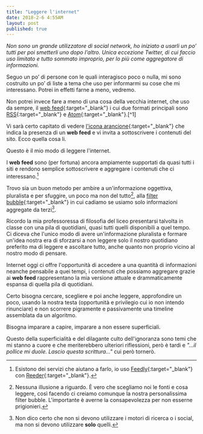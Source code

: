 ```yaml
---
title: "Leggere l'internet"
date: 2018-2-6 4:55AM
layout: post
published: true
---
```



*Non sono un grande utilizzatore di social network, ho iniziato a usarli un po’ tutti per poi smetterli uno dopo l'altro. Unica eccezione Twitter, di cui faccio uso limitato e tutto sommato improprio, per lo più come aggregatore di informazioni.*

<!-- more -->

Seguo un po’ di persone con le quali interagisco poco o nulla, mi sono costruito un po’ di liste a tema che uso per informarmi su cose che mi interessano. Potrei in effetti farne a meno, vedremo.

Non potrei invece fare a meno di una cosa della vecchia internet, che uso da sempre, il [web feed](https://en.wikipedia.org/wiki/Web_feed){:target="_blank"} i cui due formati principali sono [RSS](https://en.wikipedia.org/wiki/RSS){:target="_blank"} e [Atom](https://en.wikipedia.org/wiki/Atom_(Web_standard)){:target="_blank"}.[^1] 

Vi sarà certo capitato di vedere [l'icona arancione](https://it.wikipedia.org/wiki/File:Feed-icon.svg){:target="_blank"} che indica la presenza di un **web feed** e vi invita a sottoscrivere i contenuti del sito. Ecco quella cosa li.

Questo è il mio modo di leggere l'internet.

I **web feed** sono (per fortuna) ancora ampiamente supportati da quasi tutti i siti e rendono semplice sottoscrivere e aggregare i contenuti che ci interessano.[^2]

Trovo sia un buon metodo per ambire a un'informazione oggettiva, pluralista e per sfuggire, un poco ma non del tutto[^3], alla [filter bubble](https://en.wikipedia.org/wiki/Filter_bubble){:target="_blank"} in cui cadiamo se usiamo solo informazioni aggregate da terzi[^4]. 

Ricordo la mia professoressa di filosofia del liceo presentarsi talvolta in classe con una pila di quotidiani, quasi tutti quelli disponibili a quel tempo. Ci diceva che l'unico modo di avere un'informazione pluralista e formare un'idea nostra era di sforzarsi a non leggere solo il nostro quotidiano preferito ma di leggere e ascoltare tutto, anche quanto non proprio vicino al nostro modo di pensare.

Internet oggi ci offre l'opportunità di accedere a una quantità di informazioni neanche pensabile a quei tempi, i contenuti che possiamo aggregare grazie ai **web feed** rappresentano la mia versione attuale e drammaticamente espansa di quella pila di quotidiani.

Certo bisogna cercare, scegliere e poi anche leggere, approfondire un poco, usando la nostra testa (opportunità e  privilegio cui io non intendo rinunciare) e non scorrere pigramente e passivamente una timeline assemblata da un algoritmo.

Bisogna imparare a capire, imparare a non essere superficiali.

Questo della superficialità e del dilagante culto dell'ignoranza sono temi che mi stanno a cuore e che meriterebbero ulteriori riflessioni, però è tardi e *"...il pollice mi duole. Lascio questa scrittura..."* cui però tornerò.







[^1]: Dai link alle rispettive pagine di Wikipedia si possono ricavare tutti gli aspetti tecnici relativi che pertanto qui ometto.

[^2]: Esistono dei servizi che aiutano a farlo, io uso [Feedly](https://www.feedly.com){:target="_blank"} con [Reeder](http://www.reederapp.com){:target="_blank"}.

[^3]: Nessuna illusione a riguardo. È vero che scegliamo noi le fonti e cosa leggere, così facendo ci creiamo comunque la nostra personalissima filter bubble. L'importante è averne la consapevolezza per non esserne prigionieri.

[^4]: Non dico certo che non si devono utilizzare i motori di ricerca o i social, ma non si devono utilizzare **solo** quelli.
